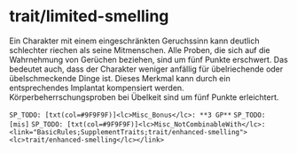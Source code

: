 # trait/limited-smelling

Ein Charakter mit einem eingeschränkten Geruchssinn kann deutlich schlechter riechen als seine Mitmenschen. Alle Proben, die sich auf die Wahrnehmung von Gerüchen beziehen, sind um fünf Punkte erschwert. Das bedeutet auch, dass der Charakter weniger anfällig für übelriechende oder übelschmeckende Dinge ist. Dieses Merkmal kann durch ein entsprechendes Implantat kompensiert werden. Körperbeherrschungsproben bei Übelkeit sind um fünf Punkte erleichtert.

`SP_TODO: [txt(col=#9F9F9F)]<lc>Misc_Bonus</lc>: **3 GP**`
`SP_TODO: [mis]`
`SP_TODO: [txt(col=#9F9F9F)]<lc>Misc_NotCombinableWith</lc>: <link="BasicRules;SupplementTraits;trait/enhanced-smelling"><lc>trait/enhanced-smelling</lc></link>`